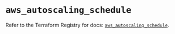 # `aws_autoscaling_schedule`

Refer to the Terraform Registry for docs: [`aws_autoscaling_schedule`](https://registry.terraform.io/providers/hashicorp/aws/5.40.0/docs/resources/autoscaling_schedule).
